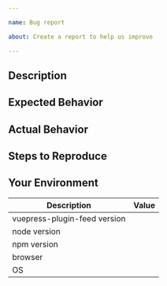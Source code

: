 ```yaml
---

name: Bug report

about: Create a report to help us improve

---
```



<!-- thanks for reaching out -->

<!-- before you proceed, please read and follow the instructions -->

<!-- feel free to add any supporting media such as screenshots or gifs -->


## Description

<!-- describe your issue - a clear and concise description of what the bug is -->


## Expected Behavior

<!-- describe the expected behavior -->


## Actual Behavior

<!-- describe what actually happened -->


## Steps to Reproduce

<!-- uncomment the following and list the steps -->
<!--
1. 
2. 
3. 
-->


## Your Environment

| Description           | Value                                           |
|-----------------------|-------------------------------------------------|
| vuepress-plugin-feed version | <!-- add your vuepress-plugin-feed version here -->    |
| node version          | <!-- add your node version here -->             |
| npm version           | <!-- add your npm version here -->              |
| browser               | <!-- add your browser and it's version here --> |
| OS                    | <!-- add your OS details here -->               |


<!-- don't hesitate to add any other relevant details -->

<!-- thanks! -->

